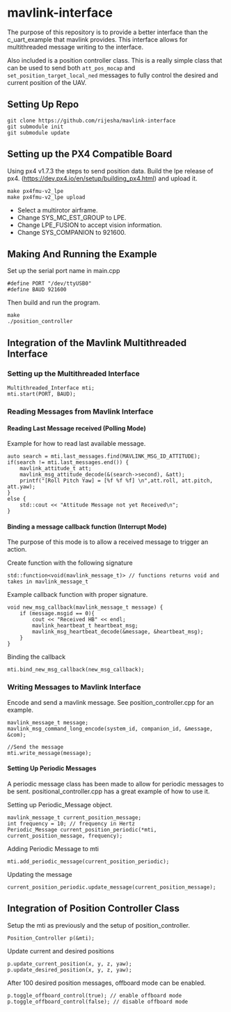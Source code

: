 # mavlink-interface
The purpose of this repository is to provide a better interface than the c_uart_example that mavlink provides. 
This interface allows for multithreaded message writing to the interface. 

Also included is a position controller class. 
This is a really simple class that can be used to send both `att_pos_mocap` and `set_position_target_local_ned` messages to fully control the desired and current position of the UAV.


## Setting Up Repo
```
git clone https://github.com/rijesha/mavlink-interface
git submodule init
git submodule update
```
## Setting up the PX4 Compatible Board

Using px4 v1.7.3 the steps to send position data.
Build the lpe release of px4. (https://dev.px4.io/en/setup/building_px4.html) and upload it.

```
make px4fmu-v2_lpe
make px4fmu-v2_lpe upload
```

* Select a multirotor airframe.
* Change SYS_MC_EST_GROUP to LPE.
* Change LPE_FUSION to accept vision information.
* Change SYS_COMPANION to 921600.

## Making And Running the Example
Set up the serial port name in main.cpp 
```
#define PORT "/dev/ttyUSB0"
#define BAUD 921600
```

Then build and run the program.

```
make
./position_controller
```

## Integration of the Mavlink Multithreaded Interface

### Setting up the Multithreaded Interface

```
Multithreaded_Interface mti;
mti.start(PORT, BAUD);
```

### Reading Messages from Mavlink Interface

#### Reading Last Message received (Polling Mode)
Example for how to read last available message.
```
auto search = mti.last_messages.find(MAVLINK_MSG_ID_ATTITUDE);
if(search != mti.last_messages.end()) {
    mavlink_attitude_t att;
    mavlink_msg_attitude_decode(&(search->second), &att);
    printf("[Roll Pitch Yaw] = [%f %f %f] \n",att.roll, att.pitch, att.yaw);
}
else {
    std::cout << "Attitude Message not yet Received\n";
}
```

#### Binding a message callback function (Interrupt Mode)
The purpose of this mode is to allow a received message to trigger an action.

Create function with the following signature 
```
std::function<void(mavlink_message_t)> // functions returns void and takes in mavlink_message_t
```

Example callback function with proper signature.
```
void new_msg_callback(mavlink_message_t message) {
    if (message.msgid == 0){
        cout << "Received HB" << endl;
        mavlink_heartbeat_t heartbeat_msg;
        mavlink_msg_heartbeat_decode(&message, &heartbeat_msg);
    }
}
```

Binding the callback
```
mti.bind_new_msg_callback(new_msg_callback);
```

### Writing Messages to Mavlink Interface
Encode and send a mavlink message. See position_controller.cpp for an example.
```
mavlink_message_t message;
mavlink_msg_command_long_encode(system_id, companion_id, &message, &com);

//Send the message
mti.write_message(message);
```

#### Setting Up Periodic Messages
A periodic message class has been made to allow for periodic messages to be sent. positional_controller.cpp has a great example of how to use it.

Setting up Periodic_Message object.
```
mavlink_message_t current_position_message;
int frequency = 10; // frequency in Hertz
Periodic_Message current_position_periodic(*mti, current_position_message, frequency);
```

Adding Periodic Message to mti
```
mti.add_periodic_message(current_position_periodic);
```

Updating the message
```
current_position_periodic.update_message(current_position_message);
```
## Integration of Position Controller Class
Setup the mti as previously and the setup of position_controller.
```
Position_Controller p(&mti);
```

Update current and desired positions
```
p.update_current_position(x, y, z, yaw);
p.update_desired_position(x, y, z, yaw);
```
After 100 desired position messages, offboard mode can be enabled.
```
p.toggle_offboard_control(true); // enable offboard mode
p.toggle_offboard_control(false); // disable offboard mode
```
